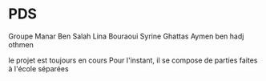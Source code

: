 # PDS
Groupe
Manar Ben Salah
Lina Bouraoui
Syrine Ghattas
Aymen ben hadj othmen

le projet est toujours en cours 
Pour l'instant, il se compose de parties faites à l'école séparées
